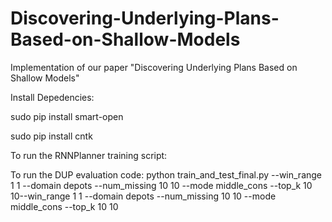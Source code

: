 # Discovering-Underlying-Plans-Based-on-Shallow-Models
Implementation of our paper "Discovering Underlying Plans Based on Shallow Models"

Install Depedencies:

sudo pip install smart-open

sudo pip install cntk

To run the RNNPlanner training script:

To run the DUP evaluation code: 
python train_and_test_final.py --win_range 1 1 --domain depots  --num_missing  10 10 --mode middle_cons --top_k 10 10--win_range 1 1 --domain depots  --num_missing  10 10 --mode middle_cons --top_k 10 10
